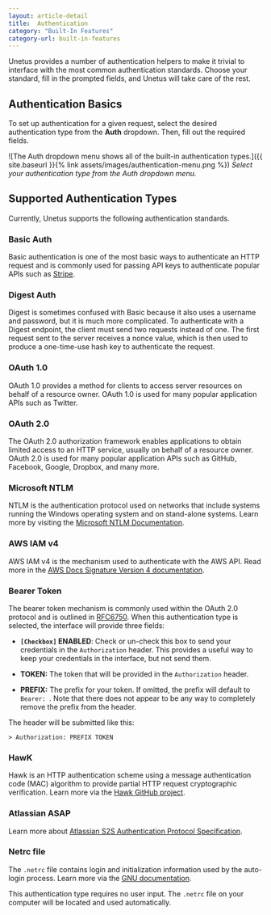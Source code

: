 ```yaml
---
layout: article-detail
title:  Authentication
category: "Built-In Features"
category-url: built-in-features
---
```


Unetus provides a number of authentication helpers to make it trivial to interface with the most common authentication standards. Choose your standard, fill in the prompted fields, and Unetus will take care of the rest.

## Authentication Basics

To set up authentication for a given request, select the desired authentication type from the **Auth** dropdown. Then, fill out the required fields.

![The Auth dropdown menu shows all of the built-in authentication types.]({{ site.baseurl }}{% link assets/images/authentication-menu.png %})
_Select your authentication type from the Auth dropdown menu._

## Supported Authentication Types

Currently, Unetus supports the following authentication standards.

### Basic Auth

Basic authentication is one of the most basic ways to authenticate an HTTP request and is commonly used for passing API keys to authenticate popular APIs such as [Stripe](https://stripe.com/docs/api/authentication).

### Digest Auth

Digest is sometimes confused with Basic because it also uses a username and password, but it is much more complicated. To authenticate with a Digest endpoint, the client must send two requests instead of one. The first request sent to the server receives a nonce value, which is then used to produce a one-time-use hash key to authenticate the request.

### OAuth 1.0

OAuth 1.0 provides a method for clients to access server resources on behalf of a resource owner. OAuth 1.0 is used for many popular application APIs such as Twitter.

### OAuth 2.0

The OAuth 2.0 authorization framework enables applications to obtain limited access to an HTTP service, usually on behalf of a resource owner. OAuth 2.0 is used for many popular application APIs such as GitHub, Facebook, Google, Dropbox, and many more.

### Microsoft NTLM

NTLM is the authentication protocol used on networks that include systems running the Windows operating system and on stand-alone systems. Learn more by visiting the [Microsoft NTLM Documentation](https://docs.microsoft.com/en-us/windows/win32/secauthn/microsoft-ntlm?redirectedfrom=MSDN).

### AWS IAM v4

AWS IAM v4 is the mechanism used to authenticate with the AWS API. Read more in the [AWS Docs Signature Version 4 documentation](https://docs.aws.amazon.com/general/latest/gr/signature-version-4.html).

### Bearer Token

The bearer token mechanism is commonly used within the OAuth 2.0 protocol and is outlined in [RFC6750](https://datatracker.ietf.org/doc/html/rfc6750).  When this authentication type is selected, the interface will provide three fields:

- **`[Checkbox]` ENABLED**: Check or un-check this box to send your credentials in the `Authorization` header.  This provides a useful way to keep your credentials in the interface, but not send them.

- **TOKEN:** The token that will be provided in the `Authorization` header.

- **PREFIX:** The prefix for your token.  If omitted, the prefix will default to `Bearer: `.  Note that there does not appear to be any way to completely remove the prefix from the header.

The header will be submitted like this:

```
> Authorization: PREFIX TOKEN
```

### HawK

Hawk is an HTTP authentication scheme using a message authentication code (MAC) algorithm to provide partial HTTP request cryptographic verification. Learn more via the [Hawk GitHub project](https://github.com/mozilla/hawk).

### Atlassian ASAP

Learn more about [Atlassian S2S Authentication Protocol Specification](https://s2sauth.bitbucket.io/spec/).

### Netrc file

The `.netrc` file contains login and initialization information used by the auto-login process. Learn more via the [GNU documentation](https://www.gnu.org/software/inetutils/manual/html_node/The-_002enetrc-file.html).

This authentication type requires no user input. The `.netrc` file on your computer will be located and used automatically.
